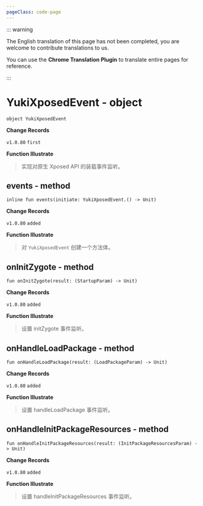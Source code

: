 ```yaml
---
pageClass: code-page
---
```


::: warning

The English translation of this page has not been completed, you are welcome to contribute translations to us.

You can use the **Chrome Translation Plugin** to translate entire pages for reference.

:::

# YukiXposedEvent <span class="symbol">- object</span>

```kotlin:no-line-numbers
object YukiXposedEvent
```

**Change Records**

`v1.0.80` `first`

**Function Illustrate**

> 实现对原生 Xposed API 的装载事件监听。

## events <span class="symbol">- method</span>

```kotlin:no-line-numbers
inline fun events(initiate: YukiXposedEvent.() -> Unit)
```

**Change Records**

`v1.0.80` `added`

**Function Illustrate**

> 对 `YukiXposedEvent` 创建一个方法体。

## onInitZygote <span class="symbol">- method</span>

```kotlin:no-line-numbers
fun onInitZygote(result: (StartupParam) -> Unit)
```

**Change Records**

`v1.0.80` `added`

**Function Illustrate**

> 设置 initZygote 事件监听。

## onHandleLoadPackage <span class="symbol">- method</span>

```kotlin:no-line-numbers
fun onHandleLoadPackage(result: (LoadPackageParam) -> Unit)
```

**Change Records**

`v1.0.80` `added`

**Function Illustrate**

> 设置 handleLoadPackage 事件监听。

## onHandleInitPackageResources <span class="symbol">- method</span>

```kotlin:no-line-numbers
fun onHandleInitPackageResources(result: (InitPackageResourcesParam) -> Unit)
```

**Change Records**

`v1.0.80` `added`

**Function Illustrate**

> 设置 handleInitPackageResources 事件监听。